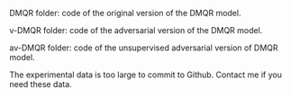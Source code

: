 DMQR folder: code of the original version of the DMQR model.

v-DMQR folder: code of the adversarial version of the DMQR model.

av-DMQR folder: code of the unsupervised adversarial version of DMQR model.

The experimental data is too large to commit to Github. Contact me if you need these data.
